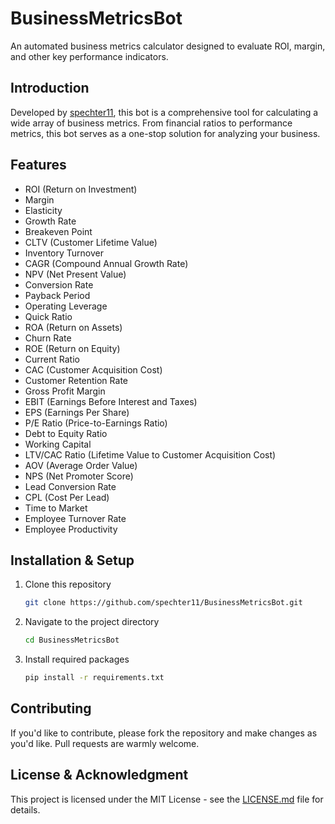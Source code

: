 # BusinessMetricsBot

An automated business metrics calculator designed to evaluate ROI, margin, and other key performance indicators.

## Introduction

Developed by [spechter11](https://github.com/spechter11), this bot is a comprehensive tool for calculating a wide array of business metrics. From financial ratios to performance metrics, this bot serves as a one-stop solution for analyzing your business.

## Features

- ROI (Return on Investment)
- Margin
- Elasticity
- Growth Rate
- Breakeven Point
- CLTV (Customer Lifetime Value)
- Inventory Turnover
- CAGR (Compound Annual Growth Rate)
- NPV (Net Present Value)
- Conversion Rate
- Payback Period
- Operating Leverage
- Quick Ratio
- ROA (Return on Assets)
- Churn Rate
- ROE (Return on Equity)
- Current Ratio
- CAC (Customer Acquisition Cost)
- Customer Retention Rate
- Gross Profit Margin
- EBIT (Earnings Before Interest and Taxes)
- EPS (Earnings Per Share)
- P/E Ratio (Price-to-Earnings Ratio)
- Debt to Equity Ratio
- Working Capital
- LTV/CAC Ratio (Lifetime Value to Customer Acquisition Cost)
- AOV (Average Order Value)
- NPS (Net Promoter Score)
- Lead Conversion Rate
- CPL (Cost Per Lead)
- Time to Market
- Employee Turnover Rate
- Employee Productivity

## Installation & Setup

1. Clone this repository
    ```bash
    git clone https://github.com/spechter11/BusinessMetricsBot.git
    ```
2. Navigate to the project directory
    ```bash
    cd BusinessMetricsBot
    ```
3. Install required packages
    ```bash
    pip install -r requirements.txt
    ```

## Contributing

If you'd like to contribute, please fork the repository and make changes as you'd like. Pull requests are warmly welcome.

## License & Acknowledgment

This project is licensed under the MIT License - see the [LICENSE.md](LICENSE.md) file for details.

